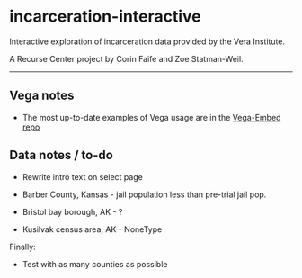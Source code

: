 # incarceration-interactive
Interactive exploration of incarceration data provided by the Vera Institute.

A Recurse Center project by Corin Faife and Zoe Statman-Weil.

---

## Vega notes
* The most up-to-date examples of Vega usage are in the [Vega-Embed repo](https://github.com/vega/vega-embed)


## Data notes / to-do

* Rewrite intro text on select page


* Barber County, Kansas - jail population less than pre-trial jail pop.
* Bristol bay borough, AK - ?
* Kusilvak census area, AK - NoneType

Finally: 
* Test with as many counties as possible


